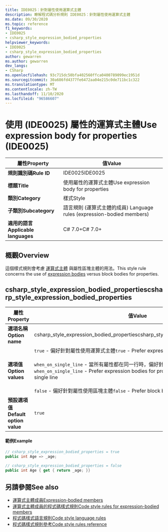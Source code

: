 ```yaml
---
title: IDE0025：針對屬性使用運算式主體
description: 瞭解程式碼分析規則 IDE0025：針對屬性使用運算式主體
ms.date: 09/30/2020
ms.topic: reference
f1_keywords:
- IDE0025
- csharp_style_expression_bodied_properties
helpviewer_keywords:
- IDE0025
- csharp_style_expression_bodied_properties
author: gewarren
ms.author: gewarren
dev_langs:
- CSharp
ms.openlocfilehash: 93c715dc50bfa402560ffca0400789099ec1951d
ms.sourcegitcommit: 30a686fd4377fe6472aa04e215c0de711bc1c322
ms.translationtype: MT
ms.contentlocale: zh-TW
ms.lasthandoff: 11/10/2020
ms.locfileid: "96586607"
---
```

# <a name="use-expression-body-for-properties-ide0025"></a><span data-ttu-id="c7067-103">使用 (IDE0025) 屬性的運算式主體</span><span class="sxs-lookup"><span data-stu-id="c7067-103">Use expression body for properties (IDE0025)</span></span>

|<span data-ttu-id="c7067-104">屬性</span><span class="sxs-lookup"><span data-stu-id="c7067-104">Property</span></span>|<span data-ttu-id="c7067-105">值</span><span class="sxs-lookup"><span data-stu-id="c7067-105">Value</span></span>|
|-|-|
| <span data-ttu-id="c7067-106">**規則識別碼**</span><span class="sxs-lookup"><span data-stu-id="c7067-106">**Rule ID**</span></span> | <span data-ttu-id="c7067-107">IDE0025</span><span class="sxs-lookup"><span data-stu-id="c7067-107">IDE0025</span></span> |
| <span data-ttu-id="c7067-108">**標題**</span><span class="sxs-lookup"><span data-stu-id="c7067-108">**Title**</span></span> | <span data-ttu-id="c7067-109">使用屬性的運算式主體</span><span class="sxs-lookup"><span data-stu-id="c7067-109">Use expression body for properties</span></span> |
| <span data-ttu-id="c7067-110">**類別**</span><span class="sxs-lookup"><span data-stu-id="c7067-110">**Category**</span></span> | <span data-ttu-id="c7067-111">樣式</span><span class="sxs-lookup"><span data-stu-id="c7067-111">Style</span></span> |
| <span data-ttu-id="c7067-112">**子類別**</span><span class="sxs-lookup"><span data-stu-id="c7067-112">**Subcategory**</span></span> | <span data-ttu-id="c7067-113">語言規則 (運算式主體的成員) </span><span class="sxs-lookup"><span data-stu-id="c7067-113">Language rules (expression-bodied members)</span></span> |
| <span data-ttu-id="c7067-114">**適用的語言**</span><span class="sxs-lookup"><span data-stu-id="c7067-114">**Applicable languages**</span></span> | <span data-ttu-id="c7067-115">C# 7.0+</span><span class="sxs-lookup"><span data-stu-id="c7067-115">C# 7.0+</span></span> |

## <a name="overview"></a><span data-ttu-id="c7067-116">概觀</span><span class="sxs-lookup"><span data-stu-id="c7067-116">Overview</span></span>

<span data-ttu-id="c7067-117">這個樣式規則會考慮 [運算式主體](../../../csharp/programming-guide/statements-expressions-operators/expression-bodied-members.md) 與屬性區塊主體的用法。</span><span class="sxs-lookup"><span data-stu-id="c7067-117">This style rule concerns the use of [expression bodies](../../../csharp/programming-guide/statements-expressions-operators/expression-bodied-members.md) versus block bodies for properties.</span></span>

## <a name="csharp_style_expression_bodied_properties"></a><span data-ttu-id="c7067-118">csharp_style_expression_bodied_properties</span><span class="sxs-lookup"><span data-stu-id="c7067-118">csharp_style_expression_bodied_properties</span></span>

|<span data-ttu-id="c7067-119">屬性</span><span class="sxs-lookup"><span data-stu-id="c7067-119">Property</span></span>|<span data-ttu-id="c7067-120">值</span><span class="sxs-lookup"><span data-stu-id="c7067-120">Value</span></span>|
|-|-|
| <span data-ttu-id="c7067-121">**選項名稱**</span><span class="sxs-lookup"><span data-stu-id="c7067-121">**Option name**</span></span> | <span data-ttu-id="c7067-122">csharp_style_expression_bodied_properties</span><span class="sxs-lookup"><span data-stu-id="c7067-122">csharp_style_expression_bodied_properties</span></span>
| <span data-ttu-id="c7067-123">**選項值**</span><span class="sxs-lookup"><span data-stu-id="c7067-123">**Option values**</span></span> | <span data-ttu-id="c7067-124">`true` - 偏好針對屬性使用運算式主體</span><span class="sxs-lookup"><span data-stu-id="c7067-124">`true` - Prefer expression bodies for properties</span></span><br /><br /><span data-ttu-id="c7067-125">`when_on_single_line` - 當所有屬性都在同一行時，偏好針對屬性使用運算式主體</span><span class="sxs-lookup"><span data-stu-id="c7067-125">`when_on_single_line` - Prefer expression bodies for properties when they will be a single line</span></span><br /><br /><span data-ttu-id="c7067-126">`false` - 偏好針對屬性使用區塊主體</span><span class="sxs-lookup"><span data-stu-id="c7067-126">`false` - Prefer block bodies for properties</span></span> |
| <span data-ttu-id="c7067-127">**預設選項值**</span><span class="sxs-lookup"><span data-stu-id="c7067-127">**Default option value**</span></span> | `true` |

#### <a name="example"></a><span data-ttu-id="c7067-128">範例</span><span class="sxs-lookup"><span data-stu-id="c7067-128">Example</span></span>

```csharp
// csharp_style_expression_bodied_properties = true
public int Age => _age;

// csharp_style_expression_bodied_properties = false
public int Age { get { return _age; }}
```

## <a name="see-also"></a><span data-ttu-id="c7067-129">另請參閱</span><span class="sxs-lookup"><span data-stu-id="c7067-129">See also</span></span>

- [<span data-ttu-id="c7067-130">運算式主體成員</span><span class="sxs-lookup"><span data-stu-id="c7067-130">Expression-bodied members</span></span>](../../../csharp/programming-guide/statements-expressions-operators/expression-bodied-members.md)
- [<span data-ttu-id="c7067-131">運算式主體成員的程式碼樣式規則</span><span class="sxs-lookup"><span data-stu-id="c7067-131">Code style rules for expression-bodied members</span></span>](expression-bodied-members.md)
- [<span data-ttu-id="c7067-132">程式碼樣式語言規則</span><span class="sxs-lookup"><span data-stu-id="c7067-132">Code style language rules</span></span>](language-rules.md)
- [<span data-ttu-id="c7067-133">程式碼樣式規則參考</span><span class="sxs-lookup"><span data-stu-id="c7067-133">Code style rules reference</span></span>](index.md)
